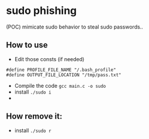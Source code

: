 # sudo phishing
(POC) mimicate sudo behavior to steal sudo passwords.. 

## How to use
* Edit those consts (if needed)
```
#define PROFILE_FILE_NAME "/.bash_profile"
#define OUTPUT_FILE_LOCATION "/tmp/pass.txt"
```
* Compile the code ```gcc main.c -o sudo ```
* install ```./sudo i```
*
## How remove it:
* install ```./sudo r```




